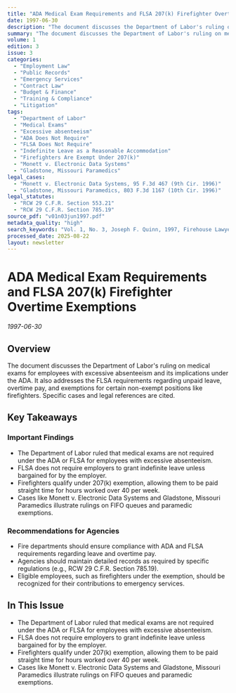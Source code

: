 ```yaml
---
title: "ADA Medical Exam Requirements and FLSA 207(k) Firefighter Overtime Exemptions"
date: 1997-06-30
description: "The document discusses the Department of Labor's ruling on medical exams for employees with excessive absenteeism and its implications under the ADA. It also addresses the FLSA requirements regarding unpaid leave, overtime pay, and exemptions for certain non-exempt positions like firefighters. Specific cases and legal references are cited."
summary: "The document discusses the Department of Labor's ruling on medical exams for employees with excessive absenteeism and its implications under the ADA. It also addresses the FLSA requirements regarding unpaid leave, overtime pay, and exemptions for certain non-exempt positions like firefighters. Specific cases and legal references are cited."
volume: 1
edition: 3
issue: 3
categories:
  - "Employment Law"
  - "Public Records"
  - "Emergency Services"
  - "Contract Law"
  - "Budget & Finance"
  - "Training & Compliance"
  - "Litigation"
tags:
  - "Department of Labor"
  - "Medical Exams"
  - "Excessive absenteeism"
  - "ADA Does Not Require"
  - "FLSA Does Not Require"
  - "Indefinite Leave as a Reasonable Accommodation"
  - "Firefighters Are Exempt Under 207(k)"
  - "Monett v. Electronic Data Systems"
  - "Gladstone, Missouri Paramedics"
legal_cases:
  - "Monett v. Electronic Data Systems, 95 F.3d 467 (9th Cir. 1996)"
  - "Gladstone, Missouri Paramedics, 803 F.3d 1167 (10th Cir. 1996)"
legal_statutes:
  - "RCW 29 C.F.R. Section 553.21"
  - "RCW 29 C.F.R. Section 785.19"
source_pdf: "v01n03jun1997.pdf"
metadata_quality: "high"
search_keywords: "Vol. 1, No. 3, Joseph F. Quinn, 1997, Firehouse Lawyer, ADA medical exam requirements, FLSA 207(k) firefighter overtime exemptions, Department of Labor"
processed_date: 2025-08-22
layout: newsletter
---
```


# ADA Medical Exam Requirements and FLSA 207(k) Firefighter Overtime Exemptions

*1997-06-30*

## Overview

The document discusses the Department of Labor's ruling on medical exams for employees with excessive absenteeism and its implications under the ADA. It also addresses the FLSA requirements regarding unpaid leave, overtime pay, and exemptions for certain non-exempt positions like firefighters. Specific cases and legal references are cited.

## Key Takeaways

### Important Findings

- The Department of Labor ruled that medical exams are not required under the ADA or FLSA for employees with excessive absenteeism.
- FLSA does not require employers to grant indefinite leave unless bargained for by the employer.
- Firefighters qualify under 207(k) exemption, allowing them to be paid straight time for hours worked over 40 per week.
- Cases like Monett v. Electronic Data Systems and Gladstone, Missouri Paramedics illustrate rulings on FIFO queues and paramedic exemptions.

### Recommendations for Agencies

- Fire departments should ensure compliance with ADA and FLSA requirements regarding leave and overtime pay.
- Agencies should maintain detailed records as required by specific regulations (e.g., RCW 29 C.F.R. Section 785.19).
- Eligible employees, such as firefighters under the exemption, should be recognized for their contributions to emergency services.

## In This Issue

- The Department of Labor ruled that medical exams are not required under the ADA or FLSA for employees with excessive absenteeism.
- FLSA does not require employers to grant indefinite leave unless bargained for by the employer.
- Firefighters qualify under 207(k) exemption, allowing them to be paid straight time for hours worked over 40 per week.
- Cases like Monett v. Electronic Data Systems and Gladstone, Missouri Paramedics illustrate rulings on FIFO queues and paramedic exemptions.


